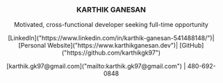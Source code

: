 <h3 style="text-align: center;"> KARTHIK GANESAN </h3>
<p style="text-align: center;"> Motivated, cross-functional developer seeking full-time opportunity </p>
<p align="center">
  [LinkedIn]("https://www.linkedin.com/in/karthik-ganesan-541488148/")|
  [Personal Website]("https://www.karthikganesan.dev")|
  [GitHub]("https://github.com/karthikgk97")
</p>
<p align="center">
  [karthik.gk97@gmail.com]("mailto:karthik.gk97@gmail.com") | 480-692-0848
</p>